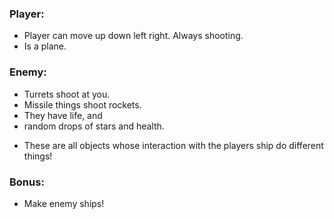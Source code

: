 ### Player:
  - Player can move up down left right. Always shooting.
  - Is a plane.

### Enemy:
  - Turrets shoot at you.
  - Missile things shoot rockets.
  - They have life, and
  - random drops of stars and health.
  + These are all objects whose interaction with the players ship do different things!

### Bonus:
  - Make enemy ships!
